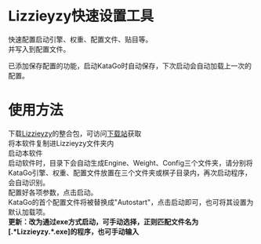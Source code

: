 # Lizzieyzy快速设置工具

快速配置启动引擎、权重、配置文件、贴目等。<br>
并写入到配置文件。

已添加保存配置的功能，启动KataGo时自动保存，下次启动会自动加载上一次的配置。

# 使用方法
下载[Lizzieyzy](https://github.com/yzyray/lizzieyzy)的整合包，可访问[下载站](https://www.katago.dog)获取<br>
将本软件复制进Lizzieyzy文件夹内<br>
启动本软件<br>
启动软件时，目录下会自动生成Engine、Weight、Config三个文件夹，请分别将KataGo引擎、权重、配置文件放置在三个文件夹或棋子目录内，再次启动程序，会自动识别。<br>
配置好各项参数，点击启动。<br>
KataGo的首个配置文件将被替换成"Autostart"，点击启动即可，也可将其设置为默认加载项。<br>
**更新：改为通过exe方式启动，可手动选择，正则匹配文件名为[.\*Lizzieyzy.\*.exe]的程序，也可手动输入**